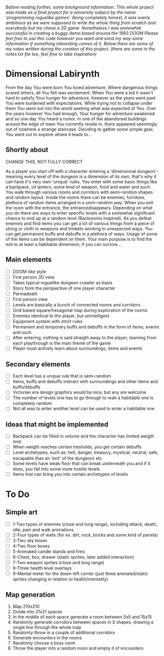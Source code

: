 *Before reading further, some background information.*
*This whole project was made as a final project for a university subject by the name 'programming roguelike games'.*
*Being completely honest, it was overly ambitious as we were supposed to write the whole thing from scratch and everybody but me chose a 2D game.*
*Nonetheless I was somewhat successful in creating a buggy demo based around the 1993 DOOM*
*Please feel free to use this code however you want and send my way some information if something interesting comes of it.*
*Below there are some of my notes written during the creation of this project. (there are some in the notes.txt file too, feel free to take inspiration)*


# Dimensional Labirynth

From the day You were born You loved adventure. Where dangerous things scared others, all You felt was excitement. When You were a kid it wasn't hard to satisfy Your hunger for adventure, however as the years went past You were burdened with expectations. While trying not to collapse under them You went out into the world seeking what was expected of You. Over the years however You had enough, Your hunger for adventure awakened and so one day You heard a rumor. In one of the abandoned buildings around the edge of town You currently reside in, there appeared seemingly out of nowhere a strange staircase. Deciding to gather some simple gear, You went out to explore where it leads to...

## Shortly about

CHANGE THIS, NOT FULLY CORRECT 

As a player you start off with a character entering a 'dimensional dungeon'- meaning every level of the dungeon is a dimension of its own, that's why it can have it's very own 'unique' rules. You enter with some basic things like a backpack, oil lantern, some kind of weapon, food and water and such. You walk through various rooms and corridors with semi-random shapes and random layout. Inside the rooms there can be enemies, furniture, plethora of random items arranged in a semi-random way. When you exit the room with the entrance, the entrancedisappears. Depending on what you do there are ways to enter specific levels with a somewhat significant chance to end up at a random level (Backrooms inspired). As you defeat enemies and find items you can get a lot of various things from a piece of string or cloth to weapons and trinkets working in unexpected ways. You can get permanent buffs and debuffs in a plethora of ways. Usage of some of the items can be dependent on them. Your main purpose is to find the exit to at least a habitable dimension, if you can survive...

## Main elements

- [ ] DOOM-like style
- [ ] First person 3D view
- [ ] Takes typical roguelike dungeon crawler as basis
- [ ] Story from the perspective of one player character
- [ ] Permadeath
- [ ] First person view
- [ ] Levels are basically a bunch of connected rooms and corridors
- [ ] Grid based square/hexagonal map during exploration of the rooms
- [ ] Enemies identical to the player, but unintelligent
- [ ] Equipment system with strict rules
- [ ] Permanent and temporary buffs and debuffs in the form of items, events and such
- [ ] After entering, nothing is said straigth away to the player, learning from each playthrough is the main theme of the game
- [ ] Player must actively learn about surroundings, items and events

## Secondary elements

- [ ] Each level has a unique rule that is semi-random
- [ ] Items, buffs and debuffs interact with surroundings and other items and buffs/debuffs
- [ ] Victorian era design graphics would be nice, but any are welcome
- [ ] The number of levels one has to go through to reah a habitable one is completely random
- [ ] Not all was to enter another level can be used to enter a habitable one

## Ideas that might be implemented

- [ ] Backpack can be filled in volume and the character has limited weigth limit
- [ ] When weigth reaches certain tresholds, you get certain debuffs
- [ ] Level archetypes, such as: hell, danger, treasury, mystical, neutral, safe, escapable (has an 'exit' of the dungeon) etc
- [ ] Some levels have weak floor that can break underneath you and if it does, you fall into some more hostile levels
- [ ] Items that can bring you into certain archetypes of levels

# To Do

## Simple art

- [ ] 1-Two types of enemies (close and long range), including attack, death, idle, pain and walk animations
- [ ] 2-Four types of walls (for ex. dirt, rock, bricks and some kind of panels)
- [ ] 3-Two sky boxes
- [ ] 4-Two floor boxes
- [ ] 5-Animated candle stands and fires
- [ ] 6-Chest, box, drawer (static sprites, later added interaction)
- [ ] 7-Two weapon sprites (close and long range)
- [ ] 8-Three health level overlays
- [ ] 9-Mental meter for the down-left corner (just three animated/static sprites changing in relation to health/mentality)

## Map generation

1. Map 210x210
2. Divide into 21x21 spaces
3. In the middle of each space generate a room between 5x5 and 15x15
4. Randomly generate corridors between spaces in S shapes, drawing a single line through the whole map
5. Randomly throw in a couple of additional corridors
6. Generate encounters in the rooms
7. Randomly choose a boss room
8. Throw the player into a random room and empty it of encounters

